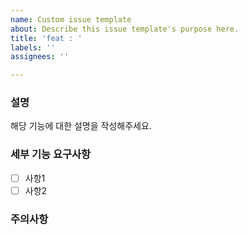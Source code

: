 ```yaml
---
name: Custom issue template
about: Describe this issue template's purpose here.
title: 'feat : '
labels: ''
assignees: ''

---
```


### 설명

해당 기능에 대한 설명을 작성해주세요.

### 세부 기능 요구사항

- [ ]  사항1
- [ ]  사항2

### 주의사항
